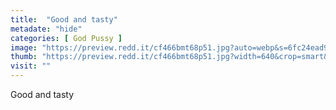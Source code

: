 ```yaml
---
title:  "Good and tasty"
metadate: "hide"
categories: [ God Pussy ]
image: "https://preview.redd.it/cf466bmt68p51.jpg?auto=webp&s=6fc24ead9f8d72a596540ec878b99307ab939975"
thumb: "https://preview.redd.it/cf466bmt68p51.jpg?width=640&crop=smart&auto=webp&s=b89c6e461db55b7d13c45f005363b117de96613c"
visit: ""
---
```

Good and tasty
